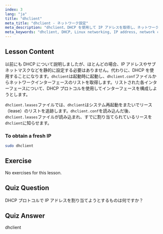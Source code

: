 ```yaml
---
index: 3
lang: "ja"
title: "dhclient"
meta_title: "dhclient - ネットワーク設定"
meta_description: "dhclient、DHCP を使用して IP アドレスを取得し、ネットワークリースを管理する方法について学びます。dhclient.conf および dhclient.leases ファイルについて理解します。Linux 初心者向けガイド。"
meta_keywords: "dhclient, DHCP, Linux networking, IP address, network configuration, Linux tutorial, beginner guide"
---
```


## Lesson Content

以前にも DHCP について説明しましたが、ほとんどの場合、IP アドレスやサブネットマスクなどを静的に設定する必要はありません。代わりに、DHCP を使用することになります。`dhclient`は起動時に起動し、`dhclient.conf`ファイルからネットワークインターフェースのリストを取得します。リストされた各インターフェースについて、DHCP プロトコルを使用してインターフェースを構成しようとします。

`dhclient.leases`ファイルでは、`dhclient`はシステム再起動をまたいでリース（lease）のリストを追跡します。`dhclient.conf`を読み込んだ後、`dhclient.leases`ファイルが読み込まれ、すでに割り当てられているリースを`dhclient`に知らせます。

### To obtain a fresh IP

```bash
sudo dhclient
```

## Exercise

No exercises for this lesson.

## Quiz Question

DHCP プロトコルで IP アドレスを割り当てようとするものは何ですか？

## Quiz Answer

dhclient
